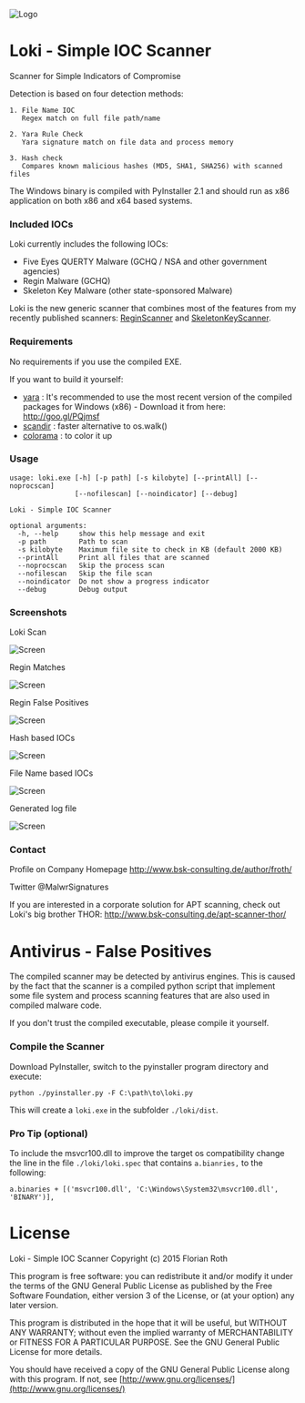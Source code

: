 ![Logo](/lokiicon.jpg)
# Loki - Simple IOC Scanner

Scanner for Simple Indicators of Compromise

Detection is based on four detection methods:

    1. File Name IOC
       Regex match on full file path/name

    2. Yara Rule Check
       Yara signature match on file data and process memory

    3. Hash check
       Compares known malicious hashes (MD5, SHA1, SHA256) with scanned files

The Windows binary is compiled with PyInstaller 2.1 and should run as x86 application on both x86 and x64 based systems.

### Included IOCs

Loki currently includes the following IOCs:

  - Five Eyes QUERTY Malware (GCHQ / NSA and other government agencies)
  - Regin Malware (GCHQ)
  - Skeleton Key Malware (other state-sponsored Malware)

Loki is the new generic scanner that combines most of the features from my recently published scanners: [ReginScanner](https://github.com/Neo23x0/ReginScanner) and [SkeletonKeyScanner](https://github.com/Neo23x0/SkeletonKeyScanner).

### Requirements

No requirements if you use the compiled EXE. 

If you want to build it yourself:

- [yara](http://goo.gl/PQjmsf) : It's recommended to use the most recent version of the compiled packages for Windows (x86) - Download it from here: http://goo.gl/PQjmsf
- [scandir](https://github.com/benhoyt/scandir) : faster alternative to os.walk()
- [colorama](https://pypi.python.org/pypi/colorama) : to color it up

### Usage

    usage: loki.exe [-h] [-p path] [-s kilobyte] [--printAll] [--noprocscan]
                    [--nofilescan] [--noindicator] [--debug]

    Loki - Simple IOC Scanner

    optional arguments:
      -h, --help     show this help message and exit
      -p path        Path to scan
      -s kilobyte    Maximum file site to check in KB (default 2000 KB)
      --printAll     Print all files that are scanned
      --noprocscan   Skip the process scan
      --nofilescan   Skip the file scan
      --noindicator  Do not show a progress indicator
      --debug        Debug output

### Screenshots

Loki Scan

![Screen](/screens/lokiscan1.png)

Regin Matches

![Screen](/screens/lokiscan2.png)

Regin False Positives

![Screen](/screens/lokiscan3.png)

Hash based IOCs

![Screen](/screens/lokiconf1.png)

File Name based IOCs

![Screen](/screens/lokiconf2.png)

Generated log file

![Screen](/screens/lokilog1.png)

### Contact

Profile on Company Homepage
http://www.bsk-consulting.de/author/froth/

Twitter
@MalwrSignatures

If you are interested in a corporate solution for APT scanning, check out Loki's big brother THOR:
http://www.bsk-consulting.de/apt-scanner-thor/

# Antivirus - False Positives

The compiled scanner may be detected by antivirus engines. This is caused by the fact that the scanner is a compiled python script that implement some file system and process scanning features that are also used in compiled malware code. 

If you don't trust the compiled executable, please compile it yourself. 

### Compile the Scanner

Download PyInstaller, switch to the pyinstaller program directory and execute:

    python ./pyinstaller.py -F C:\path\to\loki.py

This will create a `loki.exe` in the subfolder `./loki/dist`.

### Pro Tip (optional)

To include the msvcr100.dll to improve the target os compatibility change the line in the file `./loki/loki.spec` that contains `a.bianries,` to the following:

    a.binaries + [('msvcr100.dll', 'C:\Windows\System32\msvcr100.dll', 'BINARY')],

# License

Loki - Simple IOC Scanner
Copyright (c) 2015 Florian Roth

This program is free software: you can redistribute it and/or modify
it under the terms of the GNU General Public License as published by
the Free Software Foundation, either version 3 of the License, or
(at your option) any later version.

This program is distributed in the hope that it will be useful,
but WITHOUT ANY WARRANTY; without even the implied warranty of
MERCHANTABILITY or FITNESS FOR A PARTICULAR PURPOSE.  See the
GNU General Public License for more details.

You should have received a copy of the GNU General Public License
along with this program.  If not, see [http://www.gnu.org/licenses/](http://www.gnu.org/licenses/)

